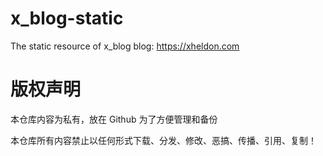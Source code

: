 # x_blog-static
The static resource of x_blog blog: https://xheldon.com


# 版权声明

本仓库内容为私有，放在 Github 为了方便管理和备份

本仓库所有内容禁止以任何形式下载、分发、修改、恶搞、传播、引用、复制！
